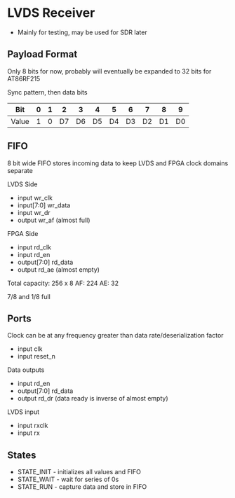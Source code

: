 # LVDS Receiver

* Mainly for testing, may be used for SDR later

## Payload Format

Only 8 bits for now, probably will eventually be expanded to 32 bits for AT86RF215

Sync pattern, then data bits

| Bit | 0 | 1 | 2 | 3 | 4 | 5 | 6 | 7 | 8 | 9 |
|-|-|-|-|-|-|-|-|-|-|-|
| Value | 1 | 0 | D7 | D6 | D5 | D4 | D3 | D2 | D1 | D0 |

## FIFO

8 bit wide FIFO stores incoming data to keep LVDS and FPGA clock domains separate

LVDS Side
* input wr_clk
* input[7:0] wr_data
* input wr_dr
* output wr_af (almost full)

FPGA Side
* input rd_clk
* input rd_en
* output[7:0] rd_data
* output rd_ae (almost empty)

Total capacity: 256 x 8
AF: 224
AE: 32

7/8 and 1/8 full

## Ports

Clock can be at any frequency greater than data rate/deserialization factor

* input clk
* input reset_n

Data outputs

* input rd_en
* output[7:0] rd_data
* output rd_dr (data ready is inverse of almost empty)

LVDS input

* input rxclk
* input rx

## States

* STATE_INIT - initializes all values and FIFO
* STATE_WAIT - wait for series of 0s
* STATE_RUN - capture data and store in FIFO
